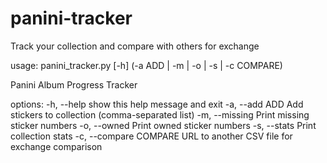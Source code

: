 # panini-tracker
Track your collection and compare with others for exchange

usage: panini_tracker.py [-h] (-a ADD | -m | -o | -s | -c COMPARE)

Panini Album Progress Tracker

options:
  -h, --help            show this help message and exit
  -a, --add ADD         Add stickers to collection (comma-separated list)
  -m, --missing         Print missing sticker numbers
  -o, --owned           Print owned sticker numbers
  -s, --stats           Print collection stats
  -c, --compare COMPARE URL to another CSV file for exchange comparison